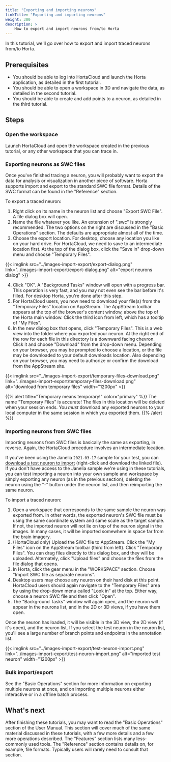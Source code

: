 ```yaml
---
title: "Exporting and importing neurons"
linkTitle: "Exporting and importing neurons"
weight: 300
description: >
    How to export and import neurons from/to Horta
---
```


In this tutorial, we'll go over how to export and import traced neurons from/to Horta.



## Prerequisites

- You should be able to log into HortaCloud and launch the Horta application, as detailed in the first tutorial.
- You should be able to open a workspace in 3D and navigate the data, as detailed in the second tutorial.
- You should be able to create and add points to a neuron, as detailed in the third tutorial. 

## Steps

### Open the workspace

Launch HortaCloud and open the workspace created in the previous tutorial, or any other workspace that you can trace in.



### Exporting neurons as SWC files

Once you've finished tracing a neuron, you will probably want to export the data for analysis or visualization in another piece of software. Horta supports import and export to the standard SWC file format. Details of the SWC format can be found in the "Reference" section.

To export a traced neuron:

1. Right click on its name in the neuron list and choose "Export SWC File". A file dialog box will open. 
2. Name the file whatever you like. An extension of ".swc" is strongly recommended. The two options on the right are discussed in the "Basic Operations" section. The defaults are appropriate almost all of the time. 
3. Choose the export location. For desktop, choose any location you like on your hard drive. For HortaCloud, we need to save to an intermediate location first. At the top of the dialog box, click the "Save in" drop-down menu and choose "Temporary Files". 

{{< imglink src="../images-import-export/export-dialog.png" link="../images-import-export/export-dialog.png" alt="export neurons dialog" >}}

4. Click "OK". A "Background Tasks" window will open with a progress bar. This operation is very fast, and you may not even see the bar before it's filled. For desktop Horta, you're done after this step. 
5. For HortaCloud users, you now need to download your file(s) from the "Temporary Files" location on AppStream. The AppStream toolbar appears at the top of the browser's content window, above the top of the Horta main window. Click the third icon from left, which has a tooltip of "My Files".
6. In the new dialog box that opens, click "Temporary Files". This is a web view into the folder where you exported your neuron. At the right end of the row for each file in this directory is a downward facing chevron. Click it and choose "Download" from the drop-down menu. Depending on your browser, you may be prompted to choose a location, or the file may be downloaded to your default downloads location. Also depending on your browser, you may need to authorize or confirm the download from the AppStream site.

{{< imglink src="../images-import-export/temporary-files-download.png" link="../images-import-export/temporary-files-download.png" alt="download from temporary files" width="1200px" >}}

{{% alert title="Temporary means temporary!" color="primary" %}}
The name "Temporary Files" is accurate! The files in this location will be deleted when your session ends. You _must_ download any exported neurons to your local computer in the same session in which you exported them.
{{% /alert %}}



### Importing neurons from SWC files

Importing neurons from SWC files is basically the same as exporting, in reverse. Again, the HortaCloud procedure involves an intermediate location.

If you've been using the Janelia `2021-03-17` sample for your test, you can [download a test neuron to import](..//images-import-export/test-neuron.swc) (right-click and download the linked file). If you don't have access to the Janelia sample we're using in these tutorials, you can test importing a neuron into your own sample and workspace by simply exporting any neuron (as in the previous section), deleting the neuron using the "-" button under the neuron list, and then reimporting the same neuron.

To import a traced neuron:

1. Open a workspace that corresponds to the same sample the neuron was exported from. In other words, the exported neuron's SWC file must be using the same coordinate system and same scale as the target sample. If not, the imported neuron will not lie on top of the neuron signal in the images. In many cases, it will be imported somewhere in space far from the brain imagery.
2. (HortaCloud only) Upload the SWC file to AppStream. Click the "My Files" icon on the AppStream toolbar (third from left). Click "Temporary Files". You can drag files directly to this dialog box, and they will be uploaded. Alternately, click "Upload files" and choose the files from the file dialog that opens.
3. In Horta, click the gear menu in the "WORKSPACE" section. Choose "Import SWC file as separate neurons".
4. Desktop users may choose any neuron on their hard disk at this point. HortaCloud users should again navigate to the "Temporary Files" area by using the drop-down menu called "Look in" at the top. Either way, choose a neuron SWC file and then click "Open".
5. The "Background Tasks" window will again open, and the neuron will appear in the neurons list, and in the 2D or 3D views, if you have them open.

Once the neuron has loaded, it will be visible in the 3D view, the 2D view (if it's open), and the neuron list. If you select the test neuron in the neuron list, you'll see a large number of branch points and endpoints in the annotation list.

{{< imglink src="../images-import-export/test-neuron-import.png" link="../images-import-export/test-neuron-import.png" alt="imported test neuron" width="1200px" >}}



### Bulk import/export

See the "Basic Operations" section for more information on exporting multiple neurons at once, and on importing multiple neurons either interactive or in a offline batch process.

## What's next

After finishing these tutorials, you may want to read the "Basic Operations" section of the User Manual. This section will cover much of the same material discussed in these tutorials, with a few more details and a few more operations described. The "Features" section lists many less-commonly used tools. The "Reference" section contains details on, for example, file formats. Typically users will rarely need to consult that section.


